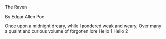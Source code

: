 The Raven

By Edgar Allen Poe

Once upon a midnight dreary, while I pondered weak and weary,
Over many a quaint and curious volume of forgotten lore
Hello 1
Hello 2